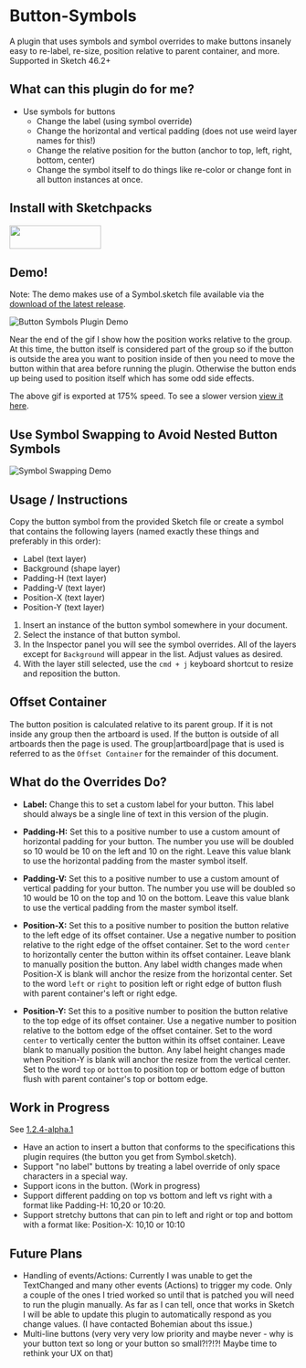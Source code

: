 # Button-Symbols
A plugin that uses symbols and symbol overrides to make buttons insanely easy to re-label, re-size, position relative to parent container, and more. Supported in Sketch 46.2+

## What can this plugin do for me?

* Use symbols for buttons
	* Change the label (using symbol override)
	* Change the horizontal and vertical padding (does not use weird layer names for this!)
	* Change the relative position for the button (anchor to top, left, right, bottom, center)
    * Change the symbol itself to do things like re-color or change font in all button instances at once.

## Install with Sketchpacks

<a href="https://sketchpacks.com/mwhite05/Button-Symbols/install">
  <img width="160" height="41" src="http://sketchpacks-com.s3.amazonaws.com/assets/badges/sketchpacks-badge-install.png" >
</a>

## Demo!

Note: The demo makes use of a Symbol.sketch file available via the <a href="https://github.com/mwhite05/Button-Symbols/releases/latest">download of the latest release</a>.

<p><img src="https://github.com/mwhite05/Button-Symbols/blob/master/Button Symbols Plugin Demo-175.gif?raw=true" alt="Button Symbols Plugin Demo"></p>

Near the end of the gif I show how the position works relative to the group. At this time, the button itself is considered part of the group so if the button is outside the area you want to position inside of then you need to move the button within that area before running the plugin. Otherwise the button ends up being used to position itself which has some odd side effects.

The above gif is exported at 175% speed. To see a slower version <a href="https://github.com/mwhite05/Button-Symbols/blob/master/Button Symbols Plugin Demo.mp4?raw=true">view it here</a>.

## Use Symbol Swapping to Avoid Nested Button Symbols

<p><img src="https://github.com/mwhite05/Button-Symbols/blob/master/Symbol Swapping Demo.gif?raw=true" alt="Symbol Swapping Demo"></p>

## Usage / Instructions

Copy the button symbol from the provided Sketch file or create a symbol that contains the following layers (named exactly these things and preferably in this order):

* Label (text layer)
* Background (shape layer)
* Padding-H (text layer)
* Padding-V (text layer)
* Position-X (text layer)
* Position-Y (text layer)

1. Insert an instance of the button symbol somewhere in your document.
2. Select the instance of that button symbol.
3. In the Inspector panel you will see the symbol overrides. All of the layers except for `Background` will appear in the list. Adjust values as desired.
4. With the layer still selected, use the `cmd + j` keyboard shortcut to resize and reposition the button.

## Offset Container

The button position is calculated relative to its parent group. If it is not inside any group then the artboard is used. If the button is outside of all artboards then the page is used. The group|artboard|page that is used is referred to as the `Offset Container` for the remainder of this document.

## What do the Overrides Do?

* **Label:** Change this to set a custom label for your button. This label should always be a single line of text in this version of the plugin.

* **Padding-H:** Set this to a positive number to use a custom amount of horizontal padding for your button. The number you use will be doubled so 10 would be 10 on the left and 10 on the right. Leave this value blank to use the horizontal padding from the master symbol itself.

* **Padding-V:** Set this to a positive number to use a custom amount of vertical padding for your button. The number you use will be doubled so 10 would be 10 on the top and 10 on the bottom. Leave this value blank to use the vertical padding from the master symbol itself.

* **Position-X:** Set this to a positive number to position the button relative to the left edge of its offset container. Use a negative number to position relative to the right edge of the offset container. Set to the word `center` to horizontally center the button within its offset container. Leave blank to manually position the button. Any label width changes made when Position-X is blank will anchor the resize from the horizontal center. Set to the word `left` or `right` to position left or right edge of button flush with parent container's left or right edge.

* **Position-Y:** Set this to a positive number to position the button relative to the top edge of its offset container. Use a negative number to position relative to the bottom edge of the offset container. Set to the word `center` to vertically center the button within its offset container. Leave blank to manually position the button. Any label height changes made when Position-Y is blank will anchor the resize from the vertical center. Set to the word `top` or `bottom` to position top or bottom edge of button flush with parent container's top or bottom edge.

## Work in Progress

See [1.2.4-alpha.1](https://github.com/mwhite05/Button-Symbols/releases/tag/1.2.4-alpha.1)

* Have an action to insert a button that conforms to the specifications this plugin requires (the button you get from Symbol.sketch).
* Support "no label" buttons by treating a label override of only space characters in a special way.
* Support icons in the button. (Work in progress)
* Support different padding on top vs bottom and left vs right with a format like Padding-H: 10,20 or 10:20.
* Support stretchy buttons that can pin to left and right or top and bottom with a format like: Position-X: 10,10 or 10:10

## Future Plans

* Handling of events/Actions: Currently I was unable to get the TextChanged and many other events (Actions) to trigger my code. Only a couple of the ones I tried worked so until that is patched you will need to run the plugin manually. As far as I can tell, once that works in Sketch I will be able to update this plugin to automatically respond as you change values. (I have contacted Bohemian about ths issue.)
* Multi-line buttons (very very very low priority and maybe never - why is your button text so long or your button so small?!?!?! Maybe time to rethink your UX on that)
